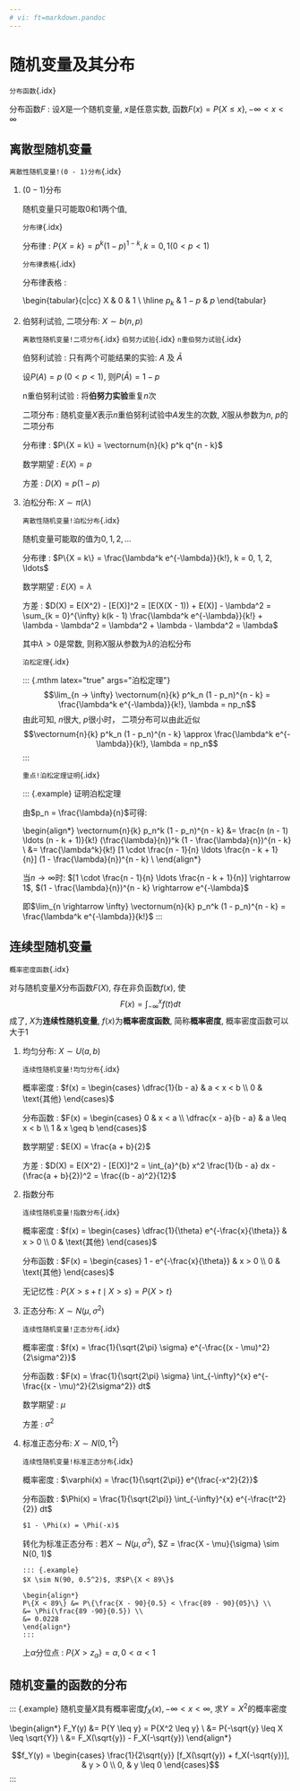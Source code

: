 ```yaml
---
# vi: ft=markdown.pandoc
---
```


# 随机变量及其分布

`分布函数`{.idx}

分布函数$F$
: 设$X$是一个随机变量, $x$是任意实数, 函数$F(x) = P\{X \leq x\}, -\infty < x < \infty$

## 离散型随机变量

`离散性随机变量!(0 - 1)分布`{.idx}

1. $(0 - 1)$分布

   随机变量只可能取$0$和$1$两个值, 

   `分布律`{.idx}
 
   分布律
   : $P\{X = k\} = p^k (1 - p)^{1 - k}, k = 0, 1 (0 < p <1)$

   `分布律表格`{.idx}

   分布律表格
   : 

      \begin{tabular}{c|cc}
          X & $0$ & $1$ \\ \hline
          $p_k$ & $1 - p$ & $p$
      \end{tabular}

1. 伯努利试验, 二项分布: $X \sim b(n, p)$

   `离散性随机变量!二项分布`{.idx} `伯努力试验`{.idx} `n重伯努力试验`{.idx}

   伯努利试验
   : 只有两个可能结果的实验: $A$ 及 $\bar{A}$

      设$P(A) = p\ (0 < p < 1)$, 则$P(\bar{A}) = 1 - p$

   n重伯努利试验
   : 将**伯努力实验**重复$n$次

   二项分布
   : 随机变量$X$表示$n$重伯努利试验中$A$发生的次数, $X$服从参数为$n$, $p$的二项分布

   分布律
   : $P\{X = k\} = \vectornum{n}{k} p^k q^{n - k}$

   数学期望
   : $E(X) = p$

   方差
   : $D(X) = p(1 - p)$

1. 泊松分布: $X \sim \pi(\lambda)$

   `离散性随机变量!泊松分布`{.idx}

   随机变量可能取的值为$0, 1, 2, \ldots$

   分布律
   : $P\{X = k\} = \frac{\lambda^k e^{-\lambda}}{k!}, k = 0, 1, 2, \ldots$

   数学期望
   : $E(X) = \lambda$

   方差
   : $D(X) = E(X^2) - [E(X)]^2 = [E(X(X - 1)) + E(X)] - \lambda^2 = \sum_{k = 0}^{\infty} k(k - 1) \frac{\lambda^k e^{-\lambda}}{k!} + \lambda - \lambda^2 = \lambda^2 + \lambda - \lambda^2 = \lambda$

   其中$\lambda > 0$是常数, 则称$X$服从参数为$\lambda$的泊松分布

   `泊松定理`{.idx}

   ::: {.mthm latex="true" args="泊松定理"}
   $$\lim_{n -> \infty} \vectornum{n}{k} p^k_n (1 - p_n)^{n - k} = \frac{\lambda^k e^{-\lambda}}{k!}, \lambda = np_n$$
   由此可知, $n$很大, $p$很小时， 二项分布可以由此近似
   $$\vectornum{n}{k} p^k_n (1 - p_n)^{n - k} \approx \frac{\lambda^k e^{-\lambda}}{k!}, \lambda = np_n$$
   :::

   `重点!泊松定理证明`{.idx}

   ::: {.example}
   证明泊松定理

   由$p_n = \frac{\lambda}{n}$可得:

   \begin{align*}
   \vectornum{n}{k} p_n^k (1 - p_n)^{n - k} &= \frac{n (n - 1) \ldots (n - k + 1)}{k!} (\frac{\lambda}{n})^k (1 - \frac{\lambda}{n})^{n - k} \\
   &= \frac{\lambda^k}{k!} [1 \cdot \frac{n - 1}{n} \ldots \frac{n - k + 1}{n}] (1 - \frac{\lambda}{n})^{n - k} \\
   \end{align*}

   当$n \rightarrow \infty$时: $[1 \cdot \frac{n - 1}{n} \ldots \frac{n - k + 1}{n}] \rightarrow 1$, $(1 - \frac{\lambda}{n})^{n - k} \rightarrow e^{-\lambda}$

   即$\lim_{n \rightarrow \infty} \vectornum{n}{k} p_n^k (1 - p_n)^{n - k} = \frac{\lambda^k e^{-\lambda}}{k!}$
   :::

## 连续型随机变量

`概率密度函数`{.idx}

对与随机变量$X$分布函数$F(X)$, 存在非负函数$f(x)$, 使
$$F(x) = \int^x_{-\infty} f(t) dt$$
成了, $X$为**连续性随机变量**, $f(x)$为**概率密度函数**, 简称**概率密度**, 概率密度函数可以大于1

1. 均匀分布: $X \sim U(a, b)$

   `连续性随机变量!均匀分布`{.idx}

   概率密度
   : $f(x) = \begin{cases} \dfrac{1}{b - a} & a < x < b \\ 0 & \text{其他} \end{cases}$

   分布函数
   : $F(x) = \begin{cases} 0 & x < a \\ \dfrac{x - a}{b - a} & a \leq x < b \\ 1 & x \geq b \end{cases}$

   数学期望
   : $E(X) = \frac{a + b}{2}$

   方差
   : $D(X) = E(X^2) - [E(X)]^2 = \int_{a}^{b} x^2 \frac{1}{b - a} dx - (\frac{a + b}{2})^2 = \frac{(b - a)^2}{12}$

1. 指数分布

   `连续性随机变量!指数分布`{.idx}

   概率密度
   : $f(x) = \begin{cases} \dfrac{1}{\theta} e^{-\frac{x}{\theta}} & x > 0 \\ 0 & \text{其他} \end{cases}$

   分布函数
   : $F(x) = \begin{cases} 1 - e^{-\frac{x}{\theta}} & x > 0 \\ 0 & \text{其他} \end{cases}$

   无记忆性
   : $P\{X > s + t \mid X > s\} = P\{X > t\}$

1. 正态分布: $X \sim N(\mu, \sigma^2)$

   `连续性随机变量!正态分布`{.idx}

   概率密度
   : $f(x) = \frac{1}{\sqrt{2\pi} \sigma} e^{-\frac{(x - \mu)^2}{2\sigma^2}}$

   分布函数
   : $F(x) = \frac{1}{\sqrt{2\pi} \sigma} \int_{-\infty}^{x} e^{-\frac{(x - \mu)^2}{2\sigma^2}} dt$

   数学期望
   : $\mu$

   方差
   : $\sigma^2$

1. 标准正态分布: $X \sim N(0, 1^2)$

   `连续性随机变量!标准正态分布`{.idx}

   概率密度
   : $\varphi(x) = \frac{1}{\sqrt{2\pi}} e^{\frac{-x^2}{2}}$

   分布函数
   : $\Phi(x) = \frac{1}{\sqrt{2\pi}} \int_{-\infty}^{x} e^{-\frac{t^2}{2}} dt$

       $1 - \Phi(x) = \Phi(-x)$

   转化为标准正态分布
   : 若$X \sim N(\mu, \sigma^2)$, $Z = \frac{X - \mu}{\sigma} \sim N(0, 1)$

       ::: {.example}
       $X \sim N(90, 0.5^2)$, 求$P\{X < 89\}$

       \begin{align*}
       P\{X < 89\} &= P\{\frac{X - 90}{0.5} < \frac{89 - 90}{05}\} \\
       &= \Phi(\frac{89 -90}{0.5}) \\
       &= 0.0228
       \end{align*}
       :::

   上$\alpha$分位点
   : $P\{X > z_{\alpha}\} = \alpha, 0 < \alpha < 1$

## 随机变量的函数的分布

::: {.example}
随机变量$X$具有概率密度$f_X(x), -\infty < x < \infty$, 求$Y = X^2$的概率密度

\begin{align*}
F_Y(y) &= P\{Y \leq y\} = P\{X^2 \leq y\} \\
&= P\{-\sqrt{y} \leq X \leq \sqrt{Y}\} \\
&= F_X(\sqrt{y}) - F_X(-\sqrt{y})
\end{align*}

$$f_Y(y) = \begin{cases}
\frac{1}{2\sqrt{y}} [f_X(\sqrt{y}) + f_X(-\sqrt{y})], & y > 0 \\
0, & y \leq 0
\end{cases}$$
:::
